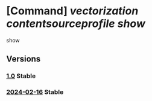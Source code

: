 # [Command] _vectorization contentsourceprofile show_

show

## Versions

### [1.0](/Resources/fllm-plane/L2luc3RhbmNlcy97fS9wcm92aWRlcnMvZm91bmRhdGlvbmFsbG0udmVjdG9yaXphdGlvbi9jb250ZW50c291cmNlcHJvZmlsZXMve30=/1.0.xml) **Stable**

<!-- fllm-plane /instances/{}/providers/foundationallm.vectorization/contentsourceprofiles/{} 1.0 -->

### [2024-02-16](/Resources/fllm-plane/L2luc3RhbmNlcy97fS9wcm92aWRlcnMvZm91bmRhdGlvbmFsbG0udmVjdG9yaXphdGlvbi9jb250ZW50c291cmNlcHJvZmlsZXMve30=/2024-02-16.xml) **Stable**

<!-- fllm-plane /instances/{}/providers/foundationallm.vectorization/contentsourceprofiles/{} 2024-02-16 -->
